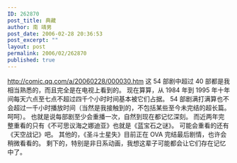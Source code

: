 ```yaml
---
ID: 262870
post_title: 典藏
author: 南 靖男
post_date: 2006-02-28 20:36:53
post_excerpt: ""
layout: post
permalink: 2006/02/262870
published: true
---
```

<a href="http://comic.qq.com/a/20060228/000030.htm">http://comic.qq.com/a/20060228/000030.htm</a>
这 54 部剧中超过 40 部都是我相当熟悉的，而且完全是在电视上看到的。
现在算算，从 1984 年到 1995 年十年间每天六点至七点不超过四千个小时时间基本被它们占据。
54 部剧满打满算也不会超过一千小时播放时间（当然是我接触到的，不包括某些至今未完结的超长篇。呵呵）。
也就是说每部剧至少会重播一次，自然到现在都记忆深刻。
而近两年完整重看的只有《不可思议海之娜迪亚》也就是《蓝宝石之谜》。
可能会重看的还有《天空战记》吧。
其他的，《圣斗士星失》目前正在 OVA 完结最后剧情，也许会稍微看看的。
剩下的，特别是非日系动画，我想这辈子可能都会让它们存在记忆中了。